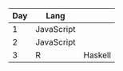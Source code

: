 | Day | Lang |   |
| --- | ---- | - |
| 1 | JavaScript | |
| 2 | JavaScript | |
| 3 | R | Haskell |
